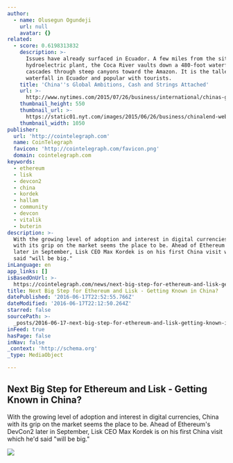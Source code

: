 ```yaml
---
author:
  - name: Olusegun Ogundeji
    url: null
    avatar: {}
related:
  - score: 0.6198313832
    description: >-
      Issues have already surfaced in Ecuador. A few miles from the site of the
      hydroelectric plant, the Coca River vaults down a 480-foot waterfall and
      cascades through steep canyons toward the Amazon. It is the tallest
      waterfall in Ecuador and popular with tourists.
    title: 'China''s Global Ambitions, Cash and Strings Attached'
    url: >-
      http://www.nytimes.com/2015/07/26/business/international/chinas-global-ambitions-with-loans-and-strings-attached.html
    thumbnail_height: 550
    thumbnail_url: >-
      https://static01.nyt.com/images/2015/06/26/business/chinalend-web1/chinalend-web1-facebookJumbo.jpg
    thumbnail_width: 1050
publisher:
  url: 'http://cointelegraph.com'
  name: CoinTelegraph
  favicon: 'http://cointelegraph.com/favicon.png'
  domain: cointelegraph.com
keywords:
  - ethereum
  - lisk
  - devcon2
  - china
  - kordek
  - hallam
  - community
  - devcon
  - vitalik
  - buterin
description: >-
  With the growing level of adoption and interest in digital currencies, China
  with its grip on the market seems the place to be. Ahead of Ethereum's DevCon2
  later in September, Lisk CEO Max Kordek is on his first China visit which he'd
  said "will be big."
inLanguage: en
app_links: []
isBasedOnUrl: >-
  https://cointelegraph.com/news/next-big-step-for-ethereum-and-lisk-getting-known-in-china
title: Next Big Step for Ethereum and Lisk - Getting Known in China?
datePublished: '2016-06-17T22:52:55.766Z'
dateModified: '2016-06-17T22:12:50.264Z'
starred: false
sourcePath: >-
  _posts/2016-06-17-next-big-step-for-ethereum-and-lisk-getting-known-in-china.md
inFeed: true
hasPage: false
inNav: false
_context: 'http://schema.org'
_type: MediaObject

---
```

<article style=""><h1>Next Big Step for Ethereum and Lisk - Getting Known in China?</h1><p>With the growing level of adoption and interest in digital currencies, China with its grip on the market seems the place to be. Ahead of Ethereum's DevCon2 later in September, Lisk CEO Max Kordek is on his first China visit which he'd said "will be big."</p><img src="http://cointelegraph.com/images/725_aHR0cDovL2NvaW50ZWxlZ3JhcGguY29tL3N0b3JhZ2UvdXBsb2Fkcy92aWV3L2Q5ZmE5NTZiZWJhYmI4MmYwYWE0NmFmMWE1OGQ4Mjk1LmpwZw==.jpg" /></article>